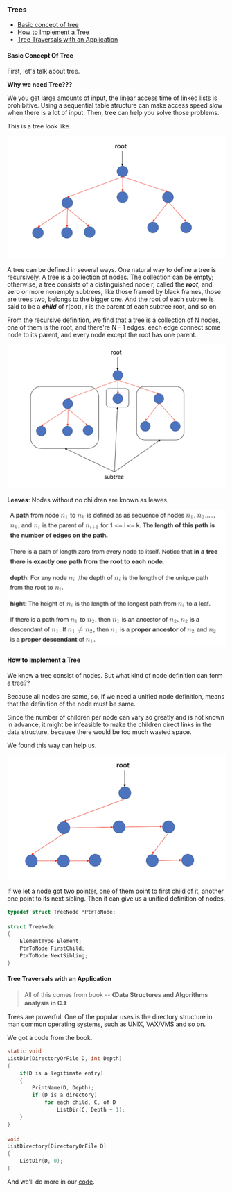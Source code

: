 ### Trees

- [Basic concept of tree](#Basic-Concept-Of-Tree)
- [How to Implement a Tree](How-to-implement-a-Tree)
- [Tree Traversals with an Application](Tree-Traversals-with-an-Application)

#### Basic Concept Of Tree

First, let's talk about tree.

**Why we need Tree???**

We you get large amounts of input, the linear access time of linked lists is prohibitive. Using a sequential table structure can make access speed slow when there is a lot of input. Then, tree can help you solve those problems.

This is a tree look like.

![Tree](../../pic/trees/tree.png)

A tree can be defined in several ways. One natural way to define a tree is recursively. A tree is a collection of nodes. The collection can be empty; otherwise, a tree consists of a distinguished node r, called the ***root***, and zero or more nonempty subtrees, like those framed by black frames, those are trees two, belongs to the bigger one. And the root of each subtree is said to be a ***child*** of r(oot), r is the parent of each subtree root, and so on.

From the recursive definition, we find that a tree is a collection of N nodes, one of them is the root, and there're N - 1 edges, each edge connect some node to its parent, and every node except the root has one parent.

![Details](../../pic/trees/tree_details.png)

**Leaves**: Nodes without no children are known as leaves.

![](../../pic/trees/tree_concept.png)

#### How to implement a Tree

We know a tree consist of nodes. But what kind of node definition can form a tree??

Because all nodes are same, so, if we need a unified node definition, means that the definition of the node must be same.

Since the number of children per node can vary so greatly and is not known in advance, it might be infeasible to make the children direct links in the data structure, because there would be too much wasted space.

We found this way can help us.

![Tree Implement](../../pic/trees/tree_implement.png)

If we let a node got two pointer, one of them point to first child of it, another one point to its next sibling. Then it can give us a unified definition of nodes.

```c
typedef struct TreeNode *PtrToNode;

struct TreeNode
{
    ElementType Element;
    PtrToNode FirstChild;
    PtrToNode NextSibling;
}
```

#### Tree Traversals with an Application

> All of this comes from book -- **《Data Structures and Algorithms analysis in C.》**

Trees are powerful. One of the popular uses is the directory structure in man common operating systems, such as UNIX, VAX/VMS and so on.

We got a code from the book.

```c
static void
ListDir(DirectoryOrFile D, int Depth)
{
    if(D is a legitimate entry)
    {
        PrintName(D, Depth);
        if (D is a directory)
            for each child, C, of D
                ListDir(C, Depth + 1);
    }
}

void
ListDirectory(DirectoryOrFile D)
{
    ListDir(D, 0);
}
```

And we'll do more in our [code](../../trees/trees.h).


